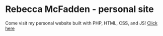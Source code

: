 # Rebecca McFadden - personal site
Come visit my personal website built with PHP, HTML, CSS, and JS! <a href="http://rebeccamcfadden.com">Click here</a>
